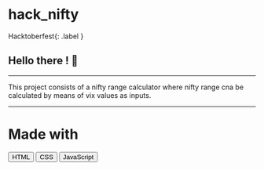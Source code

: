 # hack_nifty
Hacktoberfest{: .label }

## Hello there ! 👋
---

This project consists of a nifty range calculator where nifty range cna be calculated by means of vix values as inputs.

---

# Made with
<button type="button" class="btn">HTML</button>
<button type="button" class="btn">CSS</button>
<button type="button" class="btn">JavaScript</button>